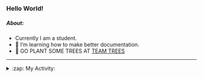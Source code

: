 ### Hello World!

##### About:
- Currently I am a student.
- 🌱 I’m learning how to make better documentation.
- 🌱 GO PLANT SOME TREES AT [TEAM TREES](https://teamtrees.org/)

---
<details>
  <summary>:zap: My Activity:</summary>
  
<!--START_SECTION:waka-->
![Code Time](http://img.shields.io/badge/Code%20Time-1%2C113%20hrs%2047%20mins-blue)

**I'm a Night 🦉** 

```text
🌞 Morning                1388 commits        ██░░░░░░░░░░░░░░░░░░░░░░░   09.20 % 
🌆 Daytime                5313 commits        █████████░░░░░░░░░░░░░░░░   35.20 % 
🌃 Evening                4281 commits        ███████░░░░░░░░░░░░░░░░░░   28.36 % 
🌙 Night                  4112 commits        ███████░░░░░░░░░░░░░░░░░░   27.24 % 
```
📅 **I'm Most Productive on Wednesday** 

```text
Monday                   2268 commits        ████░░░░░░░░░░░░░░░░░░░░░   15.03 % 
Tuesday                  1856 commits        ███░░░░░░░░░░░░░░░░░░░░░░   12.30 % 
Wednesday                3638 commits        ██████░░░░░░░░░░░░░░░░░░░   24.10 % 
Thursday                 1870 commits        ███░░░░░░░░░░░░░░░░░░░░░░   12.39 % 
Friday                   1469 commits        ██░░░░░░░░░░░░░░░░░░░░░░░   09.73 % 
Saturday                 1376 commits        ██░░░░░░░░░░░░░░░░░░░░░░░   09.12 % 
Sunday                   2617 commits        ████░░░░░░░░░░░░░░░░░░░░░   17.34 % 
```


📊 **This Week I Spent My Time On** 

```text
🔥 Editors: 
VS Code                  1 hr 22 mins        █████████████████████████   100.00 % 

🐱‍💻 Projects: 
praise                   58 mins             ██████████████████░░░░░░░   70.76 % 
recurring-call-reminder  24 mins             ███████░░░░░░░░░░░░░░░░░░   29.23 % 
ai                       0 secs              ░░░░░░░░░░░░░░░░░░░░░░░░░   00.02 % 
```


 Last Updated on 03/05/2023 01:34:17 UTC
<!--END_SECTION:waka-->
</details>
